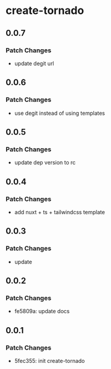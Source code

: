 # create-tornado

## 0.0.7

### Patch Changes

- update degit url

## 0.0.6

### Patch Changes

- use degit instead of using templates

## 0.0.5

### Patch Changes

- update dep version to rc

## 0.0.4

### Patch Changes

- add nuxt + ts + tailwindcss template

## 0.0.3

### Patch Changes

- update

## 0.0.2

### Patch Changes

- fe5809a: update docs

## 0.0.1

### Patch Changes

- 5fec355: init create-tornado
